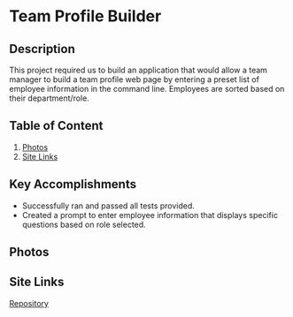 # Team Profile Builder
## Description
This project required us to build an application that would allow a team manager to build a team profile web page by entering a preset list of employee information in the command line. Employees are sorted based on their department/role. 
## Table of Content

1. [Photos](#photos)
2. [Site Links](#siteLinks)

<a name="accomplishments"></a>
## Key Accomplishments
* Successfully ran and passed all tests provided. 
* Created a prompt to enter employee information that displays specific questions based on role selected. 

<a name="photos"></a>
## Photos

<a name="siteLinks"></a>
## Site Links
[Repository](https://github.com/tlatta13/team-profiles.git)
